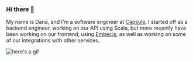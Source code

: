 ### Hi there 👋

My name is Dana, and I'm a software engineer at [Capsule](https://capsulecrm.com/). I started off as a backend engineer, working on our API using Scala, but more recently have been working on our frontend, using [Ember.js](https://github.com/emberjs/ember.js), as well as working on some of our integrations with other services.

![here's a gif](https://3.bp.blogspot.com/-PtbCYzPXWI4/Wh-5NKiH0pI/AAAAAAAAAaM/m9JPuj2P6P0VJbvEvEiGoWvl52BKNuBQgCLcBGAs/s1600/diferentTimezones.gif)

<!--
**DanaKirsh/DanaKirsh** is a ✨ _special_ ✨ repository because its `README.md` (this file) appears on your GitHub profile.

Here are some ideas to get you started:

- 🔭 I’m currently working on ...
- 🌱 I’m currently learning ...
- 👯 I’m looking to collaborate on ...
- 🤔 I’m looking for help with ...
- 💬 Ask me about ...
- 📫 How to reach me: ...
- 😄 Pronouns: ...
- ⚡ Fun fact: ...
-->
